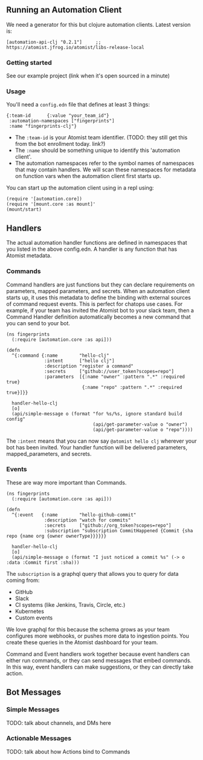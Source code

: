 ## Running an Automation Client

We need a generator for this but clojure automation clients.  Latest version is:

```
[automation-api-clj "0.2.1"]     ;; https://atomist.jfrog.io/atomist/libs-release-local 
```

### Getting started

See our example project (link when it's open sourced in a minute)

### Usage

You'll need a `config.edn` file that defines at least 3 things:

```
{:team-id      {:value "your_team_id"}
 :automation-namespaces ["fingerprints"]
 :name "fingerprints-clj"}
```

* The `:team-id` is your Atomist team identifier.  (TODO:  they still get this from the bot enrollment today.  link?)
* The `:name` should be something unique to identify this 'automation client'.
* The automation namespaces refer to the symbol names of namespaces that may contain handlers.  We will scan these
  namespaces for metadata on function vars when the automation client first starts up.

You can start up the automation client using in a repl using:

```
(require '[automation.core])
(require '[mount.core :as mount]'
(mount/start)
```

## Handlers

The actual automation handler functions are defined in namespaces that you listed in the above config.edn.  A handler is any
function that has Atomist metadata.

### Commands

Command handlers are just functions but they can declare requirements on parameters, mapped parameters, and secrets.
When an automation client starts up, it uses this metadata to define the binding with external sources of command
request events.  This is perfect for chatops use cases.  For example, if your team has invited the Atomist bot
to your slack team, then a Command Handler definition automatically becomes a new command that you can send to your
bot.

```
(ns fingerprints
  (:require [automation.core :as api]))

(defn
  ^{:command {:name        "hello-clj"
              :intent      ["hello clj"]
              :description "register a command"
              :secrets     ["github://user_token?scopes=repo"]
              :parameters  [{:name "owner" :pattern ".*" :required true}
                            {:name "repo" :pattern ".*" :required true}]}}

  handler-hello-clj
  [o]
  (api/simple-message o (format "for %s/%s, ignore standard build config"
                                (api/get-parameter-value o "owner")
                                (api/get-parameter-value o "repo"))))
```

The `:intent` means that you can now say `@atomist hello clj` wherever your bot has been invited.  Your handler
function will be delivered parameters, mapped_parameters, and secrets.

### Events

These are way more important than Commands.

```
(ns fingerprints
  (:require [automation.core :as api]))

(defn
  ^{:event   {:name        "hello-github-commit"
              :description "watch for commits"
              :secrets     ["github://org_token?scopes=repo"]
              :subscription "subscription CommitHappened {Commit {sha repo {name org {owner ownerType}}}}}}

  handler-hello-clj
  [o]
  (api/simple-message o (format "I just noticed a commit %s" (-> o :data :Commit first :sha)))
```

The `subscription` is a graphql query that allows you to query for data coming from:

* GitHub
* Slack
* CI systems (like Jenkins, Travis, Circle, etc.)
* Kubernetes
* Custom events

We love graphql for this because the schema grows as your team configures more webhooks, or pushes more data to
ingestion points.  You create these queries in the Atomist dashboard for your team.

Command and Event handlers work together because event handlers can either run commands, or they can send messages
that embed commands.  In this way, event handlers can make suggestions, or they can directly take action.

## Bot Messages

### Simple Messages

TODO:  talk about channels, and DMs here

### Actionable Messages

TODO:  talk about how Actions bind to Commands